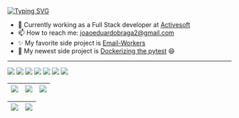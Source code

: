 [![Typing SVG](https://readme-typing-svg.demolab.com?font=Fira+Code&pause=1000&color=000AFF&background=FFFFFF00&random=false&width=435&lines=Hello+there%2C+I'm+Jo%C3%A3o+%F0%9F%91%8B;Full+Stack+Developer+%F0%9F%96%A5%EF%B8%8F;Python+Expert+%F0%9F%90%8D;Typescript+Magician+%F0%9F%AA%84;Reach+Me+On+Linkedin+%F0%9F%92%BC)](https://git.io/typing-svg)
- 🦾 Currently working as a Full Stack developer at [Activesoft](https://activesoft.com.br/)
- 📫 How to reach me: joaoeduardobraga2@gmail.com
- ✨ My favorite side project is [Email-Workers](https://github.com/joapedu/email-workers)
- 🔭 My newest side project is [Dockerizing the pytest](https://github.com/joapedu/dockerizing-pytest) 😄

---
<p float="left">

  <a href="https://pt-br.legacy.reactjs.org/" style="text-decoration: none">
 <img src="https://img.shields.io/badge/React-087ea9?style=for-the-badge&logo=react&logoColor=white">
 </a>
 
 <a href="https://www.djangoproject.com/" style="text-decoration: none">
 <img src="https://img.shields.io/badge/Django-44B78B?style=for-the-badge&logo=django&logoColor=white">
 </a>
 
 <a href="https://www.docker.com/" style="text-decoration: none">
 <img src="https://img.shields.io/badge/Docker-2CA5E0?style=for-the-badge&logo=docker&logoColor=white">
 </a>
 
 <a style="text-decoration: none" href="https://angular.io/">
 <img src="https://img.shields.io/badge/Angular-DD0031?style=for-the-badge&logo=angular&logoColor=white">
 </a>
 
 <a href="https://flask.palletsprojects.com/en/3.0.x/" style="text-decoration: none">
 <img src="https://img.shields.io/badge/Flask-004b6b.svg?&style=for-the-badge&logo=flask&logoColor=white">
 </a>
 
 <a href="https://nodejs.org/en" style="text-decoration: none">
 <img src="https://img.shields.io/badge/Nodejs-026e00?style=for-the-badge&logo=node.js&logoColor=white">
 </a>
 
 <a href="https://tailwindcss.com/">
 <img src="https://img.shields.io/badge/Tailwind-0EA5E9?style=for-the-badge&logo=tailwindcss&logoColor=white">
 </a>
</p>

| ![](http://github-profile-summary-cards.vercel.app/api/cards/stats?username=joapedu&theme=nord_dark) | ![](http://github-profile-summary-cards.vercel.app/api/cards/repos-per-language?username=joapedu&hide=Html&theme=nord_dark) | ![](http://github-profile-summary-cards.vercel.app/api/cards/most-commit-language?username=joapedu&theme=nord_dark) |
| :-: | :-: | :-: |

| ![](http://github-profile-summary-cards.vercel.app/api/cards/profile-details?username=joapedu&theme=nord_dark) | ![](https://github-readme-streak-stats.herokuapp.com/?user=joapedu&hide_border=true&date_format=M%20j%5B%2C%20Y%5D&background=2D3742&stroke=2D3742&ring=6bbbca&fire=6bbbca&currStreakNum=fff&sideNums=6bbbca&currStreakLabel=6bbbca&sideLabels=fff&dates=fff) |
| :-: | :-: |
